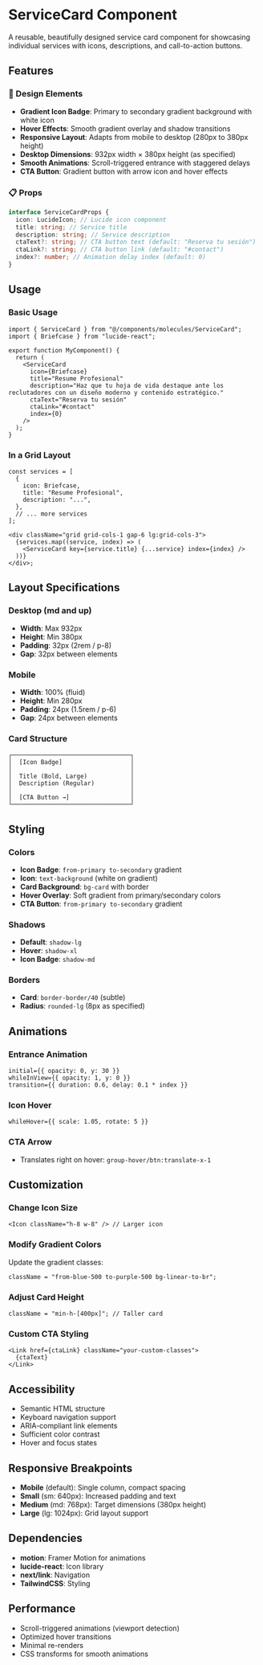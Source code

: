 # ServiceCard Component

A reusable, beautifully designed service card component for showcasing individual services with icons, descriptions, and call-to-action buttons.

## Features

### 🎨 Design Elements

- **Gradient Icon Badge**: Primary to secondary gradient background with white icon
- **Hover Effects**: Smooth gradient overlay and shadow transitions
- **Responsive Layout**: Adapts from mobile to desktop (280px to 380px height)
- **Desktop Dimensions**: 932px width × 380px height (as specified)
- **Smooth Animations**: Scroll-triggered entrance with staggered delays
- **CTA Button**: Gradient button with arrow icon and hover effects

### 📋 Props

```typescript
interface ServiceCardProps {
  icon: LucideIcon; // Lucide icon component
  title: string; // Service title
  description: string; // Service description
  ctaText?: string; // CTA button text (default: "Reserva tu sesión")
  ctaLink?: string; // CTA button link (default: "#contact")
  index?: number; // Animation delay index (default: 0)
}
```

## Usage

### Basic Usage

```tsx
import { ServiceCard } from "@/components/molecules/ServiceCard";
import { Briefcase } from "lucide-react";

export function MyComponent() {
  return (
    <ServiceCard
      icon={Briefcase}
      title="Resume Profesional"
      description="Haz que tu hoja de vida destaque ante los reclutadores con un diseño moderno y contenido estratégico."
      ctaText="Reserva tu sesión"
      ctaLink="#contact"
      index={0}
    />
  );
}
```

### In a Grid Layout

```tsx
const services = [
  {
    icon: Briefcase,
    title: "Resume Profesional",
    description: "...",
  },
  // ... more services
];

<div className="grid grid-cols-1 gap-6 lg:grid-cols-3">
  {services.map((service, index) => (
    <ServiceCard key={service.title} {...service} index={index} />
  ))}
</div>;
```

## Layout Specifications

### Desktop (md and up)

- **Width**: Max 932px
- **Height**: Min 380px
- **Padding**: 32px (2rem / p-8)
- **Gap**: 32px between elements

### Mobile

- **Width**: 100% (fluid)
- **Height**: Min 280px
- **Padding**: 24px (1.5rem / p-6)
- **Gap**: 24px between elements

### Card Structure

```
┌─────────────────────────────────┐
│  [Icon Badge]                   │
│                                 │
│  Title (Bold, Large)            │
│  Description (Regular)          │
│                                 │
│  [CTA Button →]                 │
└─────────────────────────────────┘
```

## Styling

### Colors

- **Icon Badge**: `from-primary to-secondary` gradient
- **Icon**: `text-background` (white on gradient)
- **Card Background**: `bg-card` with border
- **Hover Overlay**: Soft gradient from primary/secondary colors
- **CTA Button**: `from-primary to-secondary` gradient

### Shadows

- **Default**: `shadow-lg`
- **Hover**: `shadow-xl`
- **Icon Badge**: `shadow-md`

### Borders

- **Card**: `border-border/40` (subtle)
- **Radius**: `rounded-lg` (8px as specified)

## Animations

### Entrance Animation

```tsx
initial={{ opacity: 0, y: 30 }}
whileInView={{ opacity: 1, y: 0 }}
transition={{ duration: 0.6, delay: 0.1 * index }}
```

### Icon Hover

```tsx
whileHover={{ scale: 1.05, rotate: 5 }}
```

### CTA Arrow

- Translates right on hover: `group-hover/btn:translate-x-1`

## Customization

### Change Icon Size

```tsx
<Icon className="h-8 w-8" /> // Larger icon
```

### Modify Gradient Colors

Update the gradient classes:

```tsx
className = "from-blue-500 to-purple-500 bg-linear-to-br";
```

### Adjust Card Height

```tsx
className = "min-h-[400px]"; // Taller card
```

### Custom CTA Styling

```tsx
<Link href={ctaLink} className="your-custom-classes">
  {ctaText}
</Link>
```

## Accessibility

- Semantic HTML structure
- Keyboard navigation support
- ARIA-compliant link elements
- Sufficient color contrast
- Hover and focus states

## Responsive Breakpoints

- **Mobile** (default): Single column, compact spacing
- **Small** (sm: 640px): Increased padding and text
- **Medium** (md: 768px): Target dimensions (380px height)
- **Large** (lg: 1024px): Grid layout support

## Dependencies

- **motion**: Framer Motion for animations
- **lucide-react**: Icon library
- **next/link**: Navigation
- **TailwindCSS**: Styling

## Performance

- Scroll-triggered animations (viewport detection)
- Optimized hover transitions
- Minimal re-renders
- CSS transforms for smooth animations

